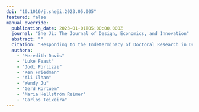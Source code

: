 ```yaml
---
doi: "10.1016/j.sheji.2023.05.005"
featured: false
manual_override:
  publication_date: 2023-01-01T05:00:00.000Z
  journal: "She Ji: The Journal of Design, Economics, and Innovation"
  abstract: ""
  citation: "Responding to the Indeterminacy of Doctoral Research in Design (2023)"
  authors:
    - "Meredith Davis"
    - "Luke Feast"
    - "Jodi Forlizzi"
    - "Ken Friedman"
    - "Ali Ilhan"
    - "Wendy Ju"
    - "Gerd Kortuem"
    - "Maria Hellström Reimer"
    - "Carlos Teixeira"
---
```


<!-- You can add additional content about this publication here if needed -->

